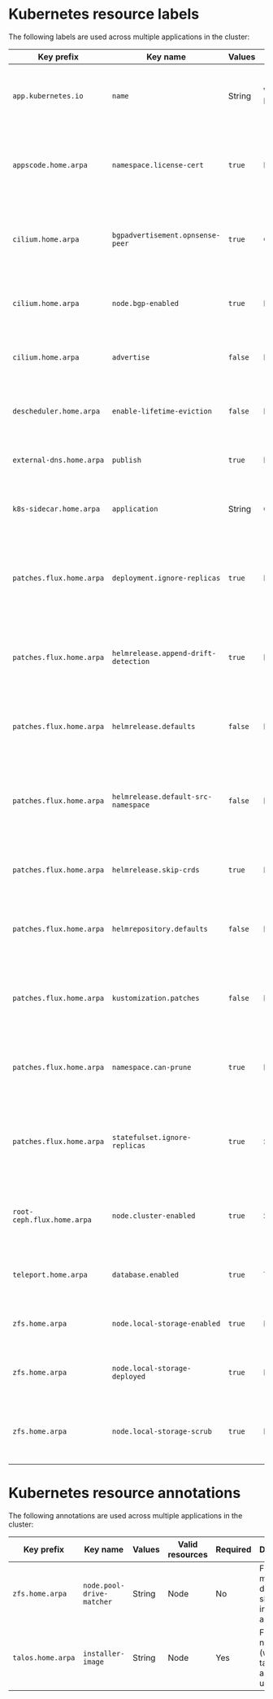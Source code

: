 # Kubernetes resource labels

The following labels are used across multiple applications in the cluster:

| Key prefix                 | Key name                             | Values  | Valid resources        | Required | Description                                                                                       |
| -------------------------- | ------------------------------------ | ------- | ---------------------- | -------- | ------------------------------------------------------------------------------------------------- |
| `app.kubernetes.io`        | `name`                               | String  | Workloads and Networks | Yes      | Name of the app a resource belongs to. Used for network policy rules.                             |
| `appscode.home.arpa`       | `namespace.license-cert`             | `true`  | Namespace              | No       | Opt-in to provide the namespace with the appscode license service serving cert.                   |
| `cilium.home.arpa`         | `bgpadvertisement.opnsense-peer`     | `true`  | CiliumBGPAdvertisement | No       | Opt-in to allow Cilium to the advertise routes to the OPNsense autonomous system.                 |
| `cilium.home.arpa`         | `node.bgp-enabled`                   | `true`  | Node                   | No       | Opt-in to allow Cilium to announce routes via BGP from the node.                                  |
| `cilium.home.arpa`         | `advertise`                          | `false` | Networks               | No       | Opt-out to stop Cilium from announcing the associated IP to BGP peers.                            |
| `descheduler.home.arpa`    | `enable-lifetime-eviction`           | `false` | Pods                   | No       | Opt-out to stop Descheduler from evicting pods over a set age.                                    |
| `external-dns.home.arpa`   | `publish`                            | `true`  | Networks               | No       | Opt-in to allow publishing a DNS record to Cloudflare.                                            |
| `k8s-sidecar.home.arpa`    | `application`                        | String  | ConfigMaps and Secrets | No       | Opt-in to load the resource into the configured application.                                      |
| `patches.flux.home.arpa`   | `deployment.ignore-replicas`         | `true`  | Deployment             | No       | Opt-in to allow the HelmRelease owning a deployment from reverting changes to the replica count.  |
| `patches.flux.home.arpa`   | `helmrelease.append-drift-detection` | `true`  | HelmRelease            | No       | Opt-in to append HelmRelease drift detection rules, to avoid overwriting existing values.         |
| `patches.flux.home.arpa`   | `helmrelease.defaults`               | `false` | HelmRelease            | No       | Opt-out to prevent a HelmRelease from receiving "standard" defaults.                              |
| `patches.flux.home.arpa`   | `helmrelease.default-src-namespace`  | `false` | HelmRelease            | No       | Opt-out to prevent a HelmRelease from referencing the flux-system namespace for the source.       |
| `patches.flux.home.arpa`   | `helmrelease.skip-crds`              | `true`  | HelmRelease            | No       | Opt-in to prevent a HelmRelease from installing CRDs.                                             |
| `patches.flux.home.arpa`   | `helmrepository.defaults`            | `false` | HelmRepository         | No       | Opt-out to allow for setting a different HelmRepository polling interval.                         |
| `patches.flux.home.arpa`   | `kustomization.patches`              | `false` | Kustomization          | No       | Opt-out to not apply kustomization patches. Required for the root kustomization.                  |
| `patches.flux.home.arpa`   | `namespace.can-prune`                | `true`  | Namespace              | No       | Opt-in to allow a namespace to be pruned if Flux thinks that it should be deleted.                |
| `patches.flux.home.arpa`   | `statefulset.ignore-replicas`        | `true`  | StatefulSet            | No       | Opt-in to allow the HelmRelease owning a statefulset from reverting changes to the replica count. |
| `root-ceph.flux.home.arpa` | `node.cluster-enabled`               | `true`  | StatefulSet            | No       | Opt-in to allow the using the node for a Rook-Ceph cluster, including OSDs.                       |
| `teleport.home.arpa`       | `database.enabled`                   | `true`  | TeleportDatabaseV3     | No       | Opt-in to allow Teleport to pick up the database resource.                                        |
| `zfs.home.arpa`            | `node.local-storage-enabled`         | `true`  | Node                   | No       | Opt-in to allow using the node for local ZFS-based storage.                                       |
| `zfs.home.arpa`            | `node.local-storage-deployed`        | `true`  | Node                   | No       | Indicates if the node local storage zpool has been deployed.                                      |
| `zfs.home.arpa`            | `node.local-storage-scrub`           | `true`  | Node                   | No       | Indicates if the node local storage zpool should be immediately scrubbed.                         |

# Kubernetes resource annotations

The following annotations are used across multiple applications in the cluster:

| Key prefix        | Key name                  | Values | Valid resources | Required | Description                                                        |
| ----------------- | ------------------------- | ------ | --------------- | -------- | ------------------------------------------------------------------ |
| `zfs.home.arpa`   | `node.pool-drive-matcher` | String | Node            | No       | File path matcher for drives that should be included in a ZFS pool |
| `talos.home.arpa` | `installer-image`         | String | Node            | Yes      | Full image name (without tag) for auto updates                     |
